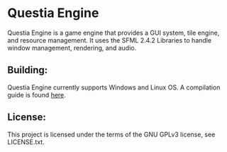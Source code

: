# Questia Engine

Questia Engine is a game engine that provides a GUI system, tile engine, and resource management. It uses the SFML 2.4.2 Libraries to handle window management, rendering, and audio.

Building:
----------------
Questia Engine currently supports Windows and Linux OS. A compilation guide is found [here](https://github.com/SquireGames/Questia-Engine/wiki/Compling-guide).

License:
----------------
This project is licensed under the terms of the GNU GPLv3 license, see LICENSE.txt.
